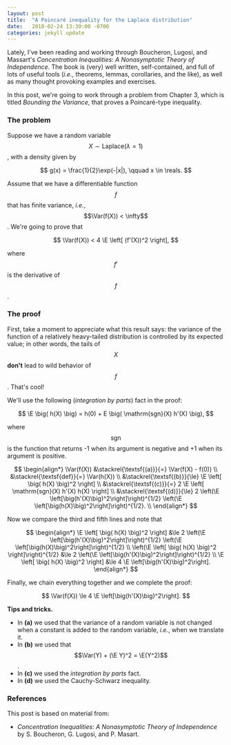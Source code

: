 ```yaml
---
layout: post
title:  "A Poincaré inequality for the Laplace distribution"
date:   2018-02-24 13:30:00 -0700
categories: jekyll update
---
```

Lately, I've been reading and working through Boucheron, Lugosi, and Massart's
*Concentration Inequalities: A Nonasymptotic Theory of Independence*. The book is (very)
well written, self-contained, and full of lots of useful tools (*i.e.*, theorems, lemmas,
corollaries, and the like), as well as many thought provoking examples and exercises.

In this post, we're going to work through a problem from Chapter 3, which is titled
*Bounding the Variance*, that proves a Poincaré-type inequality.

### The problem

Suppose we have a random variable $$X \sim \mathrm{Laplace}(\lambda = 1)$$, with a density 
given by

$$
g(x) = \frac{1}{2}\exp(-|x|), \qquad x \in \reals.
$$

Assume that we have a differentiable function $$f$$ that has finite variance, *i.e.*,
$$\Var(f(X)) < \infty$$. We're going to prove that

$$
\Var(f(X)) < 4 \E \left[ (f'(X))^2 \right],
$$

where $$f'$$ is the derivative of $$f$$.

### The proof

First, take a moment to appreciate what this result says: the variance of the function
of a relatively heavy-tailed distribution is controlled by its expected value; in other
words, the tails of $$X$$ **don't** lead to wild behavior of $$f$$. That's cool!

We'll use the following (*integration by parts*) fact in the proof:

$$
\E \big( h(X) \big) = h(0) + E \big( \mathrm{sgn}(X) h'(X) \big),
$$

where $$\mathrm{sgn}$$ is the function that returns -1 when its argument is negative and
+1 when its argument is positive.

$$
\begin{align*}
\Var(f(X)) &\stackrel{\textsf{(a)}}{=} \Var(f(X) - f(0)) \\
	&\stackrel{\textsf{def}}{=} \Var(h(X)) \\
	&\stackrel{\textsf{(b)}}{\le} \E \left[ \big( h(X) \big)^2 \right] \\
	&\stackrel{\textsf{(c)}}{=} 2 \E \left[ \mathrm{sgn}(X) h'(X) h(X) \right] \\
	&\stackrel{\textsf{(d)}}{\le} 2 \left(\E \left[\big(h'(X)\big)^2\right]\right)^{1/2}
								  \left(\E \left[\big(h(X)\big)^2\right]\right)^{1/2}. \\	
\end{align*}
$$

Now we compare the third and fifth lines and note that

$$
\begin{align*}
\E \left[ \big( h(X) \big)^2 \right] &\le 
	2 \left(\E \left[\big(h'(X)\big)^2\right]\right)^{1/2}
	  \left(\E \left[\big(h(X)\big)^2\right]\right)^{1/2} \\
\left(\E \left[ \big( h(X) \big)^2 \right]\right)^{1/2} &\le 
	2 \left(\E \left[\big(h'(X)\big)^2\right]\right)^{1/2} \\
\E \left[ \big( h(X) \big)^2 \right] &\le 
	4 \E \left[\big(h'(X)\big)^2\right].
\end{align*}
$$

Finally, we chain everything together and we complete the proof: 

$$
\Var(f(X)) \le 4 \E \left[\big(h'(X)\big)^2\right].
$$

**Tips and tricks.**

* In **(a)** we used that the variance of a random variable is not changed when a constant
  is added to the random variable, *i.e.*, when we translate it.
* In **(b)** we used that $$\Var(Y) + (\E Y)^2 = \E(Y^2)$$.
* In **(c)** we used the *integration by parts* fact.
* In **(d)** we used the Cauchy-Schwarz inequality.

### References

This post is based on material from:

* *Concentration Inequalities: A Nonasymptotic Theory of Independence* by 
  S. Boucheron, G. Lugosi, and P. Masart.
